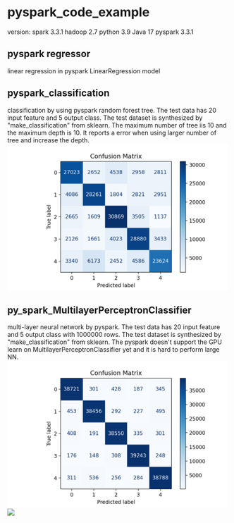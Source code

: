 # pyspark_code_example
version: spark 3.3.1 hadoop 2.7 python 3.9 Java 17 pyspark 3.3.1
## pyspark regressor 
linear regression in pyspark LinearRegression model
## pyspark_classification 
classification by using pyspark random forest tree. The test data has 20 input feature and 5 output class. The test dataset is synthesized by "make_classification" from sklearn. The maximum number of tree iis 10 and the maximum depth is 10. It reports a error when using larger number of tree and increase the depth.<br>
<img src="pyspark_classification/con_matrix_random_forest.png" width="500"/>
## py_spark_MultilayerPerceptronClassifier 
multi-layer neural network by pyspark. The test data has 20 input feature and 5 output class with 1000000 rows. The test dataset is synthesized by "make_classification" from sklearn. The pyspark doesn't support the GPU learn on MultilayerPerceptronClassifier yet and it is hard to perform large NN.
<img src="py_spark_MultilayerPerceptronClassifier/con_matrix.png" width="500"/>
<img src="py_spark_MultilayerPerceptronClassifier/roc" width="500"/>


